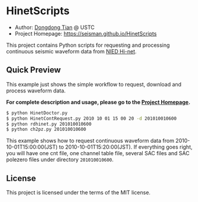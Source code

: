 # HinetScripts

- Author: [Dongdong Tian](https://github.com/seisman) @ USTC
- Project Homepage: https://seisman.github.io/HinetScripts

This project contains Python scripts for requesting and processing continuous seismic waveform data from [NIED Hi-net][].


## Quick Preview

This example just shows the simple workflow to request, download and process waveform data.

**For complete description and usage, please go to the [Project Homepage](https://seisman.github.io/HinetScripts/).**

~~~bash
$ python HinetDoctor.py
$ python HinetContRequest.py 2010 10 01 15 00 20 -d 201010010600
$ python rdhinet.py 201010010600
$ python ch2pz.py 201010010600
~~~

This example shows how to request continuous waveform data from 2010-10-01T15:00:00(JST) to 2010-10-01T15:20:00(JST).
If everything goes right, you will have one cnt file, one channel table file,
several SAC files and SAC polezero files under directory `201010010600`.

## License

This project is licensed under the terms of the MIT license.

[NIED Hi-net]: http://www.hinet.bosai.go.jp
